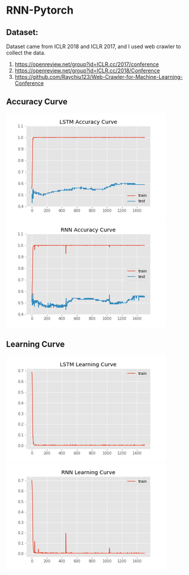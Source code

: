 # RNN-Pytorch
<!---Recurrent Neural Network for Prediction of Paper Acceptance --->

## Dataset:
Dataset came from ICLR 2018 and ICLR 2017, and I used web crawler to collect the data.
1. https://openreview.net/group?id=ICLR.cc/2017/conference
2. https://openreview.net/group?id=ICLR.cc/2018/Conference
3. https://github.com/Raychiu123/Web-Crawler-for-Machine-Learning-Conference
## Accuracy Curve

![Alt text](/figure/LSTM_accr.png) ![Alt text](/figure/RNN_accr.png)

## Learning Curve

![Alt text](/figure/LSTM_loss.png) ![Alt text](/figure/RNN_loss.png)
